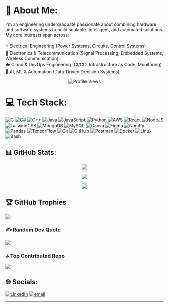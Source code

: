 # 💫 About Me:
I'm an engineering undergraduate passionate about combining hardware and software systems to build scalable, intelligent, and automated solutions. My core interests span across:<br><br>⚡ Electrical Engineering (Power Systems, Circuits, Control Systems)<br>📡 Electronics & Telecommunication (Signal Processing, Embedded Systems, Wireless Communication)<br>☁️ Cloud & DevOps Engineering (CI/CD, Infrastructure as Code, Monitoring)<br>🤖 AI, ML & Automation (Data-Driven Decision Systems)

<p align="center">
  <img 
    src="https://komarev.com/ghpvc/?username=AslamEl&label=👀%20Profile%20Views&color=9fa8da&style=for-the-badge" 
    alt="Profile Views" 
  />
</p>



# 💻 Tech Stack:
![C](https://img.shields.io/badge/c-%2300599C.svg?style=for-the-badge&logo=c&logoColor=white) 
![C#](https://img.shields.io/badge/c%23-%23239120.svg?style=for-the-badge&logo=csharp&logoColor=white) 
![C++](https://img.shields.io/badge/c++-%2300599C.svg?style=for-the-badge&logo=c%2B%2B&logoColor=white) 
![Java](https://img.shields.io/badge/java-%23ED8B00.svg?style=for-the-badge&logo=openjdk&logoColor=white) 
![JavaScript](https://img.shields.io/badge/javascript-%23323330.svg?style=for-the-badge&logo=javascript&logoColor=%23F7DF1E) 
![Python](https://img.shields.io/badge/python-3670A0?style=for-the-badge&logo=python&logoColor=ffdd54) 
![AWS](https://img.shields.io/badge/AWS-%23FF9900.svg?style=for-the-badge&logo=amazon-aws&logoColor=white) 
![React](https://img.shields.io/badge/react-%2320232a.svg?style=for-the-badge&logo=react&logoColor=%2361DAFB) 
![NodeJS](https://img.shields.io/badge/node.js-6DA55F?style=for-the-badge&logo=node.js&logoColor=white) 
![TailwindCSS](https://img.shields.io/badge/tailwindcss-%2338B2AC.svg?style=for-the-badge&logo=tailwind-css&logoColor=white) 
![MongoDB](https://img.shields.io/badge/MongoDB-%234ea94b.svg?style=for-the-badge&logo=mongodb&logoColor=white) 
![MySQL](https://img.shields.io/badge/mysql-4479A1.svg?style=for-the-badge&logo=mysql&logoColor=white) 
![Canva](https://img.shields.io/badge/Canva-%2300C4CC.svg?style=for-the-badge&logo=Canva&logoColor=white) 
![Figma](https://img.shields.io/badge/figma-%23F24E1E.svg?style=for-the-badge&logo=figma&logoColor=white) 
![NumPy](https://img.shields.io/badge/numpy-%23013243.svg?style=for-the-badge&logo=numpy&logoColor=white) 
![Pandas](https://img.shields.io/badge/pandas-%23150458.svg?style=for-the-badge&logo=pandas&logoColor=white) 
![TensorFlow](https://img.shields.io/badge/TensorFlow-%23FF6F00.svg?style=for-the-badge&logo=TensorFlow&logoColor=white) 
![Git](https://img.shields.io/badge/git-%23F05033.svg?style=for-the-badge&logo=git&logoColor=white) 
![GitHub](https://img.shields.io/badge/github-%23121011.svg?style=for-the-badge&logo=github&logoColor=white) 
![Postman](https://img.shields.io/badge/Postman-FF6C37?style=for-the-badge&logo=postman&logoColor=white) 
![Docker](https://img.shields.io/badge/docker-%230db7ed.svg?style=for-the-badge&logo=docker&logoColor=white) 
![Linux](https://img.shields.io/badge/linux-%23000000.svg?style=for-the-badge&logo=linux&logoColor=white) 
![Bash](https://img.shields.io/badge/bash-%23121011.svg?style=for-the-badge&logo=gnubash&logoColor=white)

## 📊 GitHub Stats:

<p align="center">
  <img src="https://github-readme-stats.vercel.app/api?username=AslamEl&theme=react&hide_border=false&include_all_commits=true&count_private=true" />
</p>

<p align="center">
  <img src="https://nirzak-streak-stats.vercel.app/?user=AslamEl&theme=react&hide_border=false" />
</p>

<p align="center">
  <img src="https://github-readme-stats.vercel.app/api/top-langs/?username=AslamEl&theme=react&hide_border=false&include_all_commits=true&count_private=true&layout=compact" />
</p>


## 🏆 GitHub Trophies
![](https://github-profile-trophy.vercel.app/?username=AslamEl&theme=calm&no-frame=false&no-bg=false&margin-w=4)

### ✍️ Random Dev Quote
![](https://quotes-github-readme.vercel.app/api?type=horizontal&theme=radical)

### 🔝 Top Contributed Repo
![](https://github-contributor-stats.vercel.app/api?username=AslamEl&limit=5&theme=yeblu&combine_all_yearly_contributions=true)


## 🌐 Socials:
 [![LinkedIn](https://img.shields.io/badge/LinkedIn-%230077B5.svg?logo=linkedin&logoColor=white)](https://linkedin.com/in/iamaslam) [![email](https://img.shields.io/badge/Email-D14836?logo=gmail&logoColor=white)](mailto:eg244942@engug.ruh.ac.lk) 
 
---


<!-- Proudly created with GPRM ( https://gprm.itsvg.in ) -->
